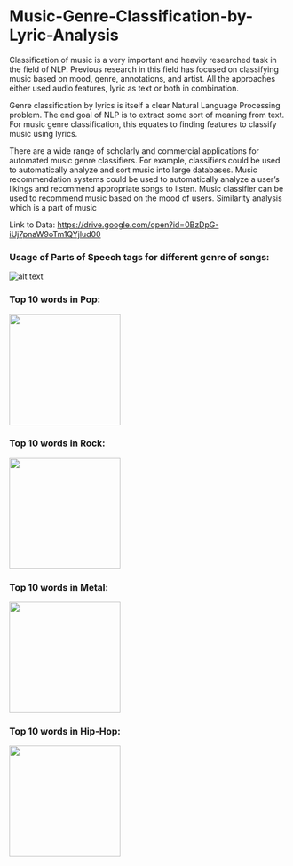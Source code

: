 # Music-Genre-Classification-by-Lyric-Analysis


Classification of music is a very important and heavily researched task in the field of NLP. Previous research in this field has focused on classifying music based on mood, genre, annotations, and artist. All the approaches either used audio features, lyric as text or both in combination.

Genre classification by lyrics is itself a clear Natural Language Processing problem. The end goal of NLP is to extract some sort of meaning from text. For music genre classification, this equates to finding features to classify music using lyrics.

There are a wide range of scholarly and commercial applications for automated music genre classifiers. For example, classifiers could be used to automatically analyze and sort music into large databases. Music recommendation systems could be used to automatically analyze a user’s likings and recommend appropriate songs to listen. Music classifier can be used to recommend music based on the mood of users. Similarity analysis which is a part of music

Link to Data: https://drive.google.com/open?id=0BzDpG-iUj7pnaW9oTm1QYjlud00

### Usage of Parts of Speech tags for different genre of songs:

![alt text](https://raw.githubusercontent.com/sarthak18593/Music-Genre-Classification-by-Lyric-Analysis/master/Images/Screen%20Shot%202017-05-28%20at%207.41.17%20PM.png)


### Top 10 words in Pop:
<img src="https://raw.githubusercontent.com/sarthak18593/Music-Genre-Classification-by-Lyric-Analysis/master/Images/Screen%20Shot%202017-05-28%20at%207.41.28%20PM.png" width="200">

### Top 10 words in Rock:
<img src="https://raw.githubusercontent.com/sarthak18593/Music-Genre-Classification-by-Lyric-Analysis/master/Images/Screen%20Shot%202017-05-28%20at%207.41.35%20PM.png" width="200">


### Top 10 words in Metal:
<img src="https://raw.githubusercontent.com/sarthak18593/Music-Genre-Classification-by-Lyric-Analysis/master/Images/Screen%20Shot%202017-05-28%20at%207.41.41%20PM.png" width="200">

### Top 10 words in Hip-Hop:
<img src="https://raw.githubusercontent.com/sarthak18593/Music-Genre-Classification-by-Lyric-Analysis/master/Images/Screen%20Shot%202017-05-28%20at%207.41.45%20PM.png" width="200">

